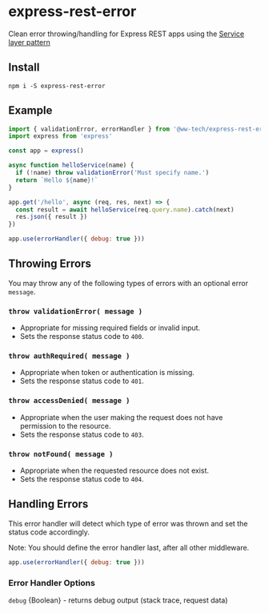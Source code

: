 # express-rest-error

Clean error throwing/handling for Express REST apps using the [Service layer pattern](https://en.wikipedia.org/wiki/Service_layer_pattern)

## Install

```
npm i -S express-rest-error
```

## Example

```js
import { validationError, errorHandler } from '@ww-tech/express-rest-error'
import express from 'express'

const app = express()

async function helloService(name) {
  if (!name) throw validationError('Must specify name.')
  return `Hello ${name}!`
}

app.get('/hello', async (req, res, next) => {
  const result = await helloService(req.query.name).catch(next)
  res.json({ result })
})

app.use(errorHandler({ debug: true }))
```

## Throwing Errors

You may throw any of the following types of errors with an optional error `message`.

### `throw validationError( message )`

- Appropriate for missing required fields or invalid input.
- Sets the response status code to `400`. 

### `throw authRequired( message )`

- Appropriate when token or authentication is missing.
- Sets the response status code to `401`. 

### `throw accessDenied( message )` 

- Appropriate when the user making the request does not have permission to the resource.
- Sets the response status code to `403`. 

### `throw notFound( message )`

- Appropriate when the requested resource does not exist.
- Sets the response status code to `404`. 

## Handling Errors

This error handler will detect which type of error was thrown and set the status code accordingly.

Note: You should define the error handler last, after all other middleware.

```js
app.use(errorHandler({ debug: true }))
```

### Error Handler Options

`debug` {Boolean} - returns debug output (stack trace, request data)
